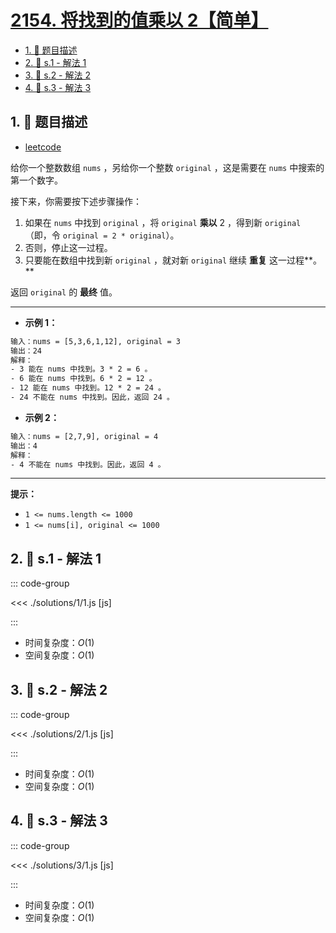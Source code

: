 # [2154. 将找到的值乘以 2【简单】](https://github.com/tnotesjs/TNotes.leetcode/tree/main/notes/2154.%20%E5%B0%86%E6%89%BE%E5%88%B0%E7%9A%84%E5%80%BC%E4%B9%98%E4%BB%A5%202%E3%80%90%E7%AE%80%E5%8D%95%E3%80%91)

<!-- region:toc -->

- [1. 📝 题目描述](#1--题目描述)
- [2. 🎯 s.1 - 解法 1](#2--s1---解法-1)
- [3. 🎯 s.2 - 解法 2](#3--s2---解法-2)
- [4. 🎯 s.3 - 解法 3](#4--s3---解法-3)

<!-- endregion:toc -->

## 1. 📝 题目描述

- [leetcode](https://leetcode.cn/problems/keep-multiplying-found-values-by-two/)

给你一个整数数组 `nums` ，另给你一个整数 `original` ，这是需要在 `nums` 中搜索的第一个数字。

接下来，你需要按下述步骤操作：

1. 如果在 `nums` 中找到 `original` ，将 `original` **乘以** 2 ，得到新 `original`（即，令 `original = 2 * original`）。
2. 否则，停止这一过程。
3. 只要能在数组中找到新 `original` ，就对新 `original` 继续 **重复** 这一过程**。**

返回 `original` 的 **最终** 值。

---

- **示例 1：**

```txt
输入：nums = [5,3,6,1,12], original = 3
输出：24
解释：
- 3 能在 nums 中找到。3 * 2 = 6 。
- 6 能在 nums 中找到。6 * 2 = 12 。
- 12 能在 nums 中找到。12 * 2 = 24 。
- 24 不能在 nums 中找到。因此，返回 24 。
```

- **示例 2：**

```txt
输入：nums = [2,7,9], original = 4
输出：4
解释：
- 4 不能在 nums 中找到。因此，返回 4 。
```

---

**提示：**

- `1 <= nums.length <= 1000`
- `1 <= nums[i], original <= 1000`

## 2. 🎯 s.1 - 解法 1

::: code-group

<<< ./solutions/1/1.js [js]

:::

- 时间复杂度：$O(1)$
- 空间复杂度：$O(1)$

## 3. 🎯 s.2 - 解法 2

::: code-group

<<< ./solutions/2/1.js [js]

:::

- 时间复杂度：$O(1)$
- 空间复杂度：$O(1)$

## 4. 🎯 s.3 - 解法 3

::: code-group

<<< ./solutions/3/1.js [js]

:::

- 时间复杂度：$O(1)$
- 空间复杂度：$O(1)$
